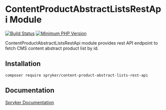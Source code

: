 # ContentProductAbstractListsRestApi Module
[![Build Status](https://travis-ci.org/spryker/content-product-abstract-lists-rest-api.svg)](https://travis-ci.org/spryker/content-product-abstract-lists-rest-api)
[![Minimum PHP Version](https://img.shields.io/badge/php-%3E%3D%207.2-8892BF.svg)](https://php.net/)

ContentProductAbstractListsRestApi module provides rest API endpoint to fetch CMS content abstract product list by id.

## Installation

```
composer require spryker/content-product-abstract-lists-rest-api
```

## Documentation

[Spryker Documentation](https://documentation.spryker.com/module_guide/overview.htm)
